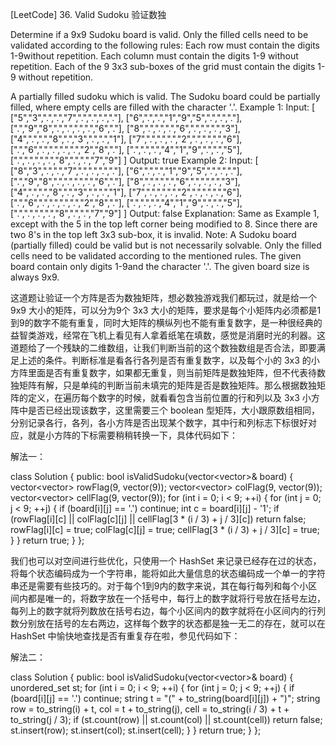 [LeetCode] 36. Valid Sudoku 验证数独 

 
Determine if a 9x9 Sudoku board is valid. Only the filled cells need to be validated according to the following rules:
Each row must contain the digits 1-9without repetition.
Each column must contain the digits 1-9 without repetition.
Each of the 9 3x3 sub-boxes of the grid must contain the digits 1-9 without repetition.

A partially filled sudoku which is valid.
The Sudoku board could be partially filled, where empty cells are filled with the character '.'.
Example 1:
Input:
[
  ["5","3",".",".","7",".",".",".","."],
  ["6",".",".","1","9","5",".",".","."],
  [".","9","8",".",".",".",".","6","."],
  ["8",".",".",".","6",".",".",".","3"],
  ["4",".",".","8",".","3",".",".","1"],
  ["7",".",".",".","2",".",".",".","6"],
  [".","6",".",".",".",".","2","8","."],
  [".",".",".","4","1","9",".",".","5"],
  [".",".",".",".","8",".",".","7","9"]
]
Output: true
Example 2:
Input:
[
  ["8","3",".",".","7",".",".",".","."],
  ["6",".",".","1","9","5",".",".","."],
  [".","9","8",".",".",".",".","6","."],
  ["8",".",".",".","6",".",".",".","3"],
  ["4",".",".","8",".","3",".",".","1"],
  ["7",".",".",".","2",".",".",".","6"],
  [".","6",".",".",".",".","2","8","."],
  [".",".",".","4","1","9",".",".","5"],
  [".",".",".",".","8",".",".","7","9"]
]
Output: false
Explanation: Same as Example 1, except with the 5 in the top left corner being 
    modified to 8. Since there are two 8's in the top left 3x3 sub-box, it is invalid.
Note:
A Sudoku board (partially filled) could be valid but is not necessarily solvable.
Only the filled cells need to be validated according to the mentioned rules.
The given board contain only digits 1-9and the character '.'.
The given board size is always 9x9.
 
这道题让验证一个方阵是否为数独矩阵，想必数独游戏我们都玩过，就是给一个 9x9 大小的矩阵，可以分为9个 3x3 大小的矩阵，要求是每个小矩阵内必须都是1到9的数字不能有重复，同时大矩阵的横纵列也不能有重复数字，是一种很经典的益智类游戏，经常在飞机上看见有人拿着纸笔在填数，感觉是消磨时光的利器。这道题给了一个残缺的二维数组，让我们判断当前的这个数独数组是否合法，即要满足上述的条件。判断标准是看各行各列是否有重复数字，以及每个小的 3x3 的小方阵里面是否有重复数字，如果都无重复，则当前矩阵是数独矩阵，但不代表待数独矩阵有解，只是单纯的判断当前未填完的矩阵是否是数独矩阵。那么根据数独矩阵的定义，在遍历每个数字的时候，就看看包含当前位置的行和列以及 3x3 小方阵中是否已经出现该数字，这里需要三个 boolean 型矩阵，大小跟原数组相同，分别记录各行，各列，各小方阵是否出现某个数字，其中行和列标志下标很好对应，就是小方阵的下标需要稍稍转换一下，具体代码如下：
 
解法一：

class Solution {
public:
    bool isValidSudoku(vector<vector<char>>& board) {
        vector<vector<bool>> rowFlag(9, vector<bool>(9));
        vector<vector<bool>> colFlag(9, vector<bool>(9));
        vector<vector<bool>> cellFlag(9, vector<bool>(9));
        for (int i = 0; i < 9; ++i) {
            for (int j = 0; j < 9; ++j) {
                if (board[i][j] == '.') continue;
                int c = board[i][j] - '1';
                if (rowFlag[i][c] || colFlag[c][j] || cellFlag[3 * (i / 3) + j / 3][c]) return false;
                rowFlag[i][c] = true;
                colFlag[c][j] = true;
                cellFlag[3 * (i / 3) + j / 3][c] = true;
            }
        }
        return true;
    }
};

 
我们也可以对空间进行些优化，只使用一个 HashSet 来记录已经存在过的状态，将每个状态编码成为一个字符串，能将如此大量信息的状态编码成一个单一的字符串还是需要有些技巧的。对于每个1到9内的数字来说，其在每行每列和每个小区间内都是唯一的，将数字放在一个括号中，每行上的数字就将行号放在括号左边，每列上的数字就将列数放在括号右边，每个小区间内的数字就将在小区间内的行列数分别放在括号的左右两边，这样每个数字的状态都是独一无二的存在，就可以在 HashSet 中愉快地查找是否有重复存在啦，参见代码如下：
 
解法二：

class Solution {
public:
    bool isValidSudoku(vector<vector<char>>& board) {
        unordered_set<string> st;
        for (int i = 0; i < 9; ++i) {
            for (int j = 0; j < 9; ++j) {
                if (board[i][j] == '.') continue;
                string t = "(" + to_string(board[i][j]) + ")";
                string row = to_string(i) + t, col = t + to_string(j), cell = to_string(i / 3) + t + to_string(j / 3);
                if (st.count(row) || st.count(col) || st.count(cell)) return false;
                st.insert(row);
                st.insert(col);
                st.insert(cell);
            }
        }
        return true;
    }
};
